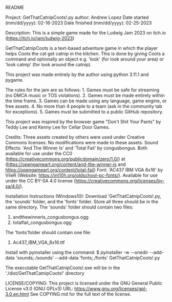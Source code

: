 README


Project:
GetThatCatnipCoots!.py
author: Andrew Lopez
Date started (mm/dd/yyyy): 02-16-2023
Date finished (mm/dd/yyyy): 02-25-2023


Description:
This is a simple game made for the Ludwig Jam 2023 on itch.io (https://itch.io/jam/ludwig-2023)

GetThatCatnipCoots is a text-based adventure game in which the player helps Coots the cat get catnip in the kitchen. This is done by giving Coots a command and optionally an object e.g. 'look' (for look around your area) or 'look catnip' (for look around the catnip).

This project was made entirely by the author using python 3.11.1 and pygame.

The rules for the jam are as follows:
    1. Games must be safe for streaming (no DMCA music or TOS violations).
    2. Games must be made entirely within the time frame.
    3. Games can be made using any language, game engine, or free assets.
    4. No more than 4 people to a team (ask in the community tab for exceptions).
    5. Games must be submitted to a public GitHub repository.

This project was inspired by the browser game "Don't Shit Your Pants" by Teddy Lee and Kenny Lee for Cellar Door Games.

Credits:
Three assets created by others were used under Creative Commons licenses. No modifications were made to these assets.
Sound Effects: 'And The Winner Is' and 'Total Fail' by congusbongus. Both available for use under the CC0 (https://creativecommons.org/publicdomain/zero/1.0/) at (https://opengameart.org/content/and-the-winner-is and https://opengameart.org/content/total-fail)
Font: 'AC437 IBM VGA 8x16' by VileR (Website: https://int10h.org/oldschool-pc-fonts/). Available for use under the CC BY-SA 4.0 license (https://creativecommons.org/licenses/by-sa/4.0/).


Installation Instructions (Windows10): 
Download 'GetThatCatnipCoots!.py, the 'sounds' folder, and the 'fonts' folder. Store all three should be in the same directory.
The 'sounds' folder should contain two files: 
1. andthewinneris_congusbongus.ogg
2. totalfail_congusbongus.ogg

The 'fonts'folder should contain one file:
1. Ac437_IBM_VGA_8x16.ttf

Install with pyinstaller using the command:
$ pyinstaller -w --onedir --add-data 'sounds;./sounds' --add-data 'fonts;./fonts' GetThatCatnipCoots!.py

The executable GetThatCatnipCoots!.exe will be in the './dist/GetThatCatnipCoots!' directory

LICENSE/COPYING:
This project is licensed under the GNU General Public License v3.0 (GNU GPLv3) URL: https://www.gnu.org/licenses/gpl-3.0.en.html
See COPYING.md for the full text of the license.
